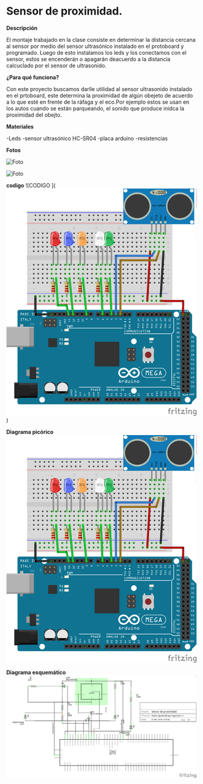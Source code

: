 # Sensor de proximidad.

**Descripción**

El montaje trabajado en la clase consiste en determinar la distancia cercana al sensor por medio del sensor ultrasónico instalado en el protoboard y programado. Luego de esto instalamos los leds y los conectamos con el sensor, estos se encenderán o apagarán deacuerdo a la distancia calcuclado por el sensor de ultrasonido.

**¿Para qué funciona?**

Con este proyecto buscamos darlle utilidad al sensor ultrasonido instalado en el prtoboard, este determina la proximidad de algún obejeto de acuerdo a lo que esté en frente de la ráfaga y el eco.Por ejemplo estos se usan en los autos cuando se están parqueando, el sonido que produce inidca la proximidad del obejto.

**Materiales**

-Leds
-sensor ultrasónico HC-SR04
-placa arduino
-resistencias

**Fotos**

![Foto](https://github.com/angelacastros/PROYECTO-1/blob/master/20190214_161130.jpg?raw=true)

![Foto](https://github.com/angelacastros/PROYECTO-1/blob/master/20190214_161151.jpg?raw=true)

**codigo**
![CODIGO ](![Foto diagrama pictorico  ](https://github.com/angelacastros/PROYECTO-1/blob/master/Diagrama%20Pictorico.png?raw=true))

**Diagrama picórico**
![Foto diagrama pictorico  ](https://github.com/angelacastros/PROYECTO-1/blob/master/Diagrama%20Pictorico.png?raw=true)


**Diagrama esquemático**
![Diagrama esquemático ](https://github.com/angelacastros/PROYECTO-1/blob/master/Diagrama%20esquematico.png?raw=true)


